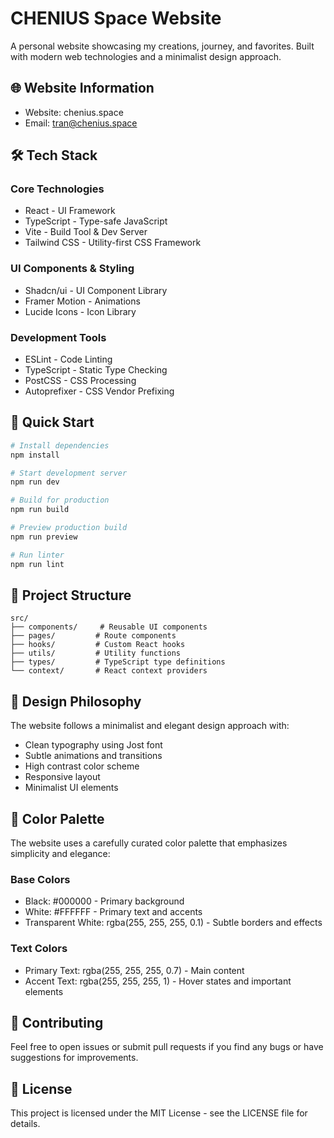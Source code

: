 # CHENIUS Space Website

A personal website showcasing my creations, journey, and favorites. Built with modern web technologies and a minimalist design approach.

## 🌐 Website Information
- Website: chenius.space
- Email: tran@chenius.space

## 🛠 Tech Stack

### Core Technologies
- React - UI Framework
- TypeScript - Type-safe JavaScript
- Vite - Build Tool & Dev Server
- Tailwind CSS - Utility-first CSS Framework

### UI Components & Styling
- Shadcn/ui - UI Component Library
- Framer Motion - Animations
- Lucide Icons - Icon Library

### Development Tools
- ESLint - Code Linting
- TypeScript - Static Type Checking
- PostCSS - CSS Processing
- Autoprefixer - CSS Vendor Prefixing

## 🚀 Quick Start

```bash
# Install dependencies
npm install

# Start development server
npm run dev

# Build for production
npm run build

# Preview production build
npm run preview

# Run linter
npm run lint
```

## 📁 Project Structure
```
src/
├── components/     # Reusable UI components
├── pages/         # Route components
├── hooks/         # Custom React hooks
├── utils/         # Utility functions
├── types/         # TypeScript type definitions
└── context/       # React context providers
```

## 🎨 Design Philosophy
The website follows a minimalist and elegant design approach with:
- Clean typography using Jost font
- Subtle animations and transitions
- High contrast color scheme
- Responsive layout
- Minimalist UI elements

## 🎨 Color Palette
The website uses a carefully curated color palette that emphasizes simplicity and elegance:

### Base Colors
- Black: #000000 - Primary background
- White: #FFFFFF - Primary text and accents
- Transparent White: rgba(255, 255, 255, 0.1) - Subtle borders and effects

### Text Colors
- Primary Text: rgba(255, 255, 255, 0.7) - Main content
- Accent Text: rgba(255, 255, 255, 1) - Hover states and important elements

## 🤝 Contributing
Feel free to open issues or submit pull requests if you find any bugs or have suggestions for improvements.

## 📄 License
This project is licensed under the MIT License - see the LICENSE file for details.
